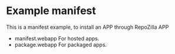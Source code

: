 Example manifest
=================

This is a manifest example, to install an APP through RepoZilla APP

- manifest.webapp  For hosted apps.
- package.webapp  For packaged apps.
